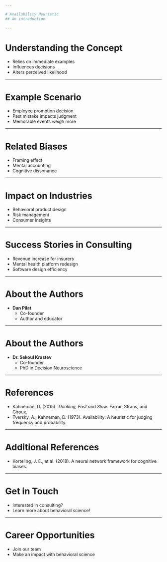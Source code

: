 ```yaml
---

# Availability Heuristic
## An introduction

---
```


# Understanding the Concept
- Relies on immediate examples
- Influences decisions
- Alters perceived likelihood

---

# Example Scenario
- Employee promotion decision
- Past mistake impacts judgment
- Memorable events weigh more

<!-- .element: data-background-image="path/to/image1.png" -->

---

# Related Biases
- Framing effect
- Mental accounting
- Cognitive dissonance

---

# Impact on Industries
- Behavioral product design
- Risk management
- Consumer insights

<!-- .element: data-background-image="path/to/image2.png" -->

---

# Success Stories in Consulting
- Revenue increase for insurers
- Mental health platform redesign
- Software design efficiency

---

# About the Authors

<!-- .element: data-background-image="path/to/dan_pilat_headshot.png" -->

- **Dan Pilat**
  - Co-founder
  - Author and educator

---

# About the Authors

<!-- .element: data-background-image="path/to/sekoul_krastev_headshot.png" -->

- **Dr. Sekoul Krastev**
  - Co-founder
  - PhD in Decision Neuroscience

---

# References

- Kahneman, D. (2015). *Thinking, Fast and Slow*. Farrar, Straus, and Giroux.
- Tversky, A., Kahneman, D. (1973). Availability: A heuristic for judging frequency and probability.

---

# Additional References

- Korteling, J. E., et al. (2018). A neural network framework for cognitive biases.

---

# Get in Touch

<!-- .element: data-background-image="path/to/contact_form_illustration.png" -->

- Interested in consulting?
- Learn more about behavioral science!

---

# Career Opportunities

- Join our team
- Make an impact with behavioral science

<!-- .element: data-background-image="path/to/diverse_team_collaborating.png" -->
